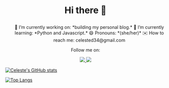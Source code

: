 <h1 align='center'>

 Hi there 👋

</h1>

<p1 align='center'>
 <ol>
  🔭 I’m currently working on: *building my personal blog.*
  🌱 I’m currently learning: *Python and Javascript.*
  😄 Pronouns: *(she/her)*
  ✉️ How to reach me: celested34@gmail.com 
 </ol>
</p1>

<p align='center'>
  Follow me on: 
</p>

<p align='center'>

<a href="https://www.twitter.com/in/celeste_des/">
<img src="https://img.shields.io/badge/Twitter-1DA1F2?style=for-the-badge&logo=twitter&logoColor=white" /> 
  
<a href="https://www.linkedin.com/in/celeste-de-santiago/">
<img src="https://img.shields.io/badge/LinkedIn-0077B5?style=for-the-badge&logo=linkedin&logoColor=white" />

</p>




<!--
**Celested34/Celested34** is a ✨ _special_ ✨ repository because its `README.md` (this file) appears on your GitHub profile.

Here are some ideas to get you started:

- 🔭 I’m currently working on ...
- 🌱 I’m currently learning ...
- 👯 I’m looking to collaborate on ...
- 🤔 I’m looking for help with ...
- 💬 Ask me about ...
- 📫 How to reach me: ...
- 😄 Pronouns: ...
- ⚡ Fun fact: ...
-->

<p>

 <img align="center" alt="Celeste's GitHub stats" src="https://github-readme-stats.vercel.app/api?username=Celested34&?count_private=true&show_icons=true&theme=algolia" />

</p>

[![Top Langs](https://github-readme-stats.vercel.app/api/top-langs/?username=Celested34&layout=compact)](https://github.com/anuraghazra/github-readme-stats)


